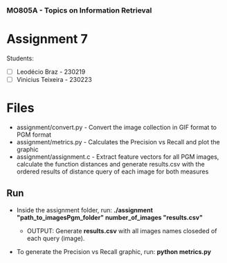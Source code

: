 ### MO805A -  Topics on Information Retrieval
# Assignment 7

Students: 
 - [ ] Leodécio Braz - 230219
 - [ ] Vinicius Teixeira - 230223

# Files

 - assignment/convert.py - Convert the image collection in GIF format to PGM format
 - assignment/metrics.py - Calculates the Precision vs Recall and plot the graphic
 - assignment/assignment.c - Extract feature vectors for all PGM images, calculate the function distances and generate results.csv with the ordered results of distance query of each image for both measures

## Run

- Inside the assignment folder, run:
**./assignment "path_to_imagesPgm_folder" number_of_images "results.csv"**
 
	- OUTPUT:
	Generate **results.csv** with all images names closeded of each query (image).
-	To generate the Precision vs Recall graphic, run:
**python metrics.py** 
